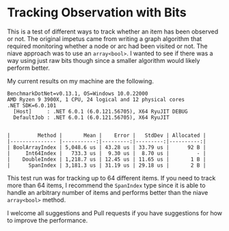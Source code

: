 # Tracking Observation with Bits

This is a test of different ways to track whether an item has been observed or not. The original impetus came from writing a graph algorithm that required monitoring whether a node or arc had been visited or not. The niave approach was to use an `array<bool>`. I wanted to see if there was a way using just raw bits though since a smaller algorithm would likely perform better.

My current results on my machine are the following.

```
BenchmarkDotNet=v0.13.1, OS=Windows 10.0.22000
AMD Ryzen 9 3900X, 1 CPU, 24 logical and 12 physical cores
.NET SDK=6.0.101
  [Host]     : .NET 6.0.1 (6.0.121.56705), X64 RyuJIT DEBUG
  DefaultJob : .NET 6.0.1 (6.0.121.56705), X64 RyuJIT


|         Method |       Mean |    Error |   StdDev | Allocated |
|--------------- |-----------:|---------:|---------:|----------:|
| BoolArrayIndex | 5,048.6 us | 43.28 us | 33.79 us |      92 B |
|     Int64Index |   733.3 us |  9.30 us |  8.70 us |         - |
|    DoubleIndex | 1,218.7 us | 12.45 us | 11.65 us |       1 B |
|      SpanIndex | 3,181.3 us | 31.19 us | 29.18 us |       2 B |
```

This test run was for tracking up to 64 different items. If you need to track more than 64 items, I recommend the `SpanIndex` type since it is able to handle an arbitrary number of items and performs better than the niave `array<bool>` method.

I welcome all suggestions and Pull requests if you have suggestions for how to improve the performance.

